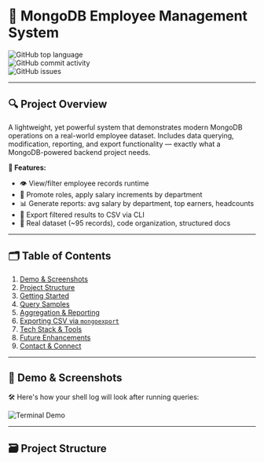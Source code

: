 # 🐘 MongoDB Employee Management System

![GitHub top language](https://img.shields.io/github/languages/top/Aniket-Roy-AR/mongodb-employee-management) \
![GitHub commit activity](https://img.shields.io/github/commit-activity/w/Aniket -Roy-AR/mongodb-employee-management) \
![GitHub issues](https://img.shields.io/github/issues/Aniket -Roy-AR/mongodb-employee-management)

---

## 🔍 Project Overview

A lightweight, yet powerful system that demonstrates modern MongoDB operations on a real-world employee dataset. Includes data querying, modification, reporting, and export functionality — exactly what a MongoDB-powered backend project needs.

**🚀 Features:**  
- 👁️ View/filter employee records runtime  
- 🔧 Promote roles, apply salary increments by department  
- 📊 Generate reports: avg salary by department, top earners, headcounts  
- 💾 Export filtered results to CSV via CLI  
- 🧾 Real dataset (~95 records), code organization, structured docs

---

## 🗂️ Table of Contents

1. [Demo & Screenshots](#demo--screenshots)  
2. [Project Structure](#project-structure)  
3. [Getting Started](#getting-started)  
4. [Query Samples](#query-samples)  
5. [Aggregation & Reporting](#aggregation--reporting)  
6. [Exporting CSV via `mongoexport`](#exporting-csv-via-mongoexport)  
7. [Tech Stack & Tools](#tech-stack--tools)  
8. [Future Enhancements](#future-enhancements)  
9. [Contact & Connect](#contact--connect)

---

## 📸 Demo & Screenshots

🛠️ Here's how your shell log will look after running queries:

![Terminal Demo](screenshots/terminal_output.png)

---

## 🗃️ Project Structure


